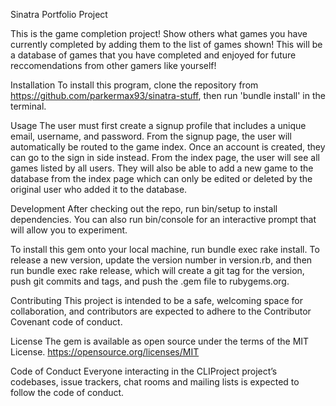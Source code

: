 Sinatra Portfolio Project

This is the game completion project! Show others what games you have currently completed by adding them to the list of games shown! This will be a database of games that you have completed and enjoyed for future reccomendations from other gamers like yourself! 

Installation To install this program, clone the repository from https://github.com/parkermax93/sinatra-stuff, then run 'bundle install' in the terminal.

Usage The user must first create a signup profile that includes a unique email, username, and password. From the signup page, the user will automatically be routed to the game index. Once an account is created, they can go to the sign in side instead. From the index page, the user will see all games listed by all users. They will also be able to add a new game to the database from the index page which can only be edited or deleted by the original user who added it to the database.

Development After checking out the repo, run bin/setup to install dependencies. You can also run bin/console for an interactive prompt that will allow you to experiment.

To install this gem onto your local machine, run bundle exec rake install. To release a new version, update the version number in version.rb, and then run bundle exec rake release, which will create a git tag for the version, push git commits and tags, and push the .gem file to rubygems.org.

Contributing This project is intended to be a safe, welcoming space for collaboration, and contributors are expected to adhere to the Contributor Covenant code of conduct.

License The gem is available as open source under the terms of the MIT License. https://opensource.org/licenses/MIT

Code of Conduct Everyone interacting in the CLIProject project’s codebases, issue trackers, chat rooms and mailing lists is expected to follow the code of conduct.
